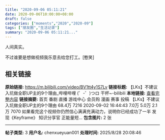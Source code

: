 ```yaml
---
title: "2020-09-06 05:11:21"
date: 2020-09-06T10:00:00+08:00
draft: false
categories: ["moments","2020","2020-09"]
tags: ["朋友圈","生活记录"]
summary: "2020-09-06 05:11:21..."
---
```


人间真实。

不过谁要是想做视频我乐意去给您打工。[憨笑]

## 相关链接

**原始链接:** https://m.bilibili.com/video/BV1tt4y1S7Lv
**链接标题:** 【LKs】不建议入坑做全职UP主的9个理由_哔哩哔哩 (゜-゜)つロ 干杯~-bilibili
**本地链接:** [查看完整内容](/link_content/2020/09/2020-09-06/link_content/)
**链接摘要:** 首页  番剧 直播 游戏中心 会员购 漫画 赛事     投稿 【LKs】不建议入坑做全职UP主的9个理由       68.4万  7216 2020-09-02 16:44:43               7.0万   5.0万    2.1万    7070        如果看完这个视频你仍然信心满满充满动力，说明你已经成功了一半    发现《Keyframe》   知识分享官 正能量短...
**包含图片:** 2 张

---

**帖子类型:** 3
**用户名:** chenxueyuan001
**处理时间:** 2025/8/28 20:08:46
